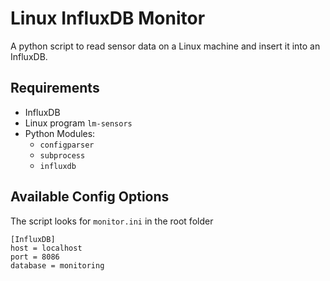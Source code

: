 # Linux InfluxDB Monitor
A python script to read sensor data on a Linux machine and insert it into an InfluxDB.

## Requirements
- InfluxDB
- Linux program `lm-sensors`
- Python Modules:
  - `configparser`
  - `subprocess`
  - `influxdb`

## Available Config Options
The script looks for `monitor.ini` in the root folder
```
[InfluxDB]
host = localhost
port = 8086
database = monitoring
```

